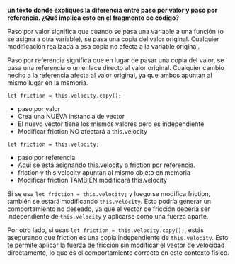 **un texto donde expliques la diferencia entre paso por valor y paso por referencia. ¿Qué implica esto en el fragmento de código?**

Paso por valor significa que cuando se pasa una variable a una función (o se asigna a otra variable), se pasa una copia del valor original. Cualquier modificación realizada a esa copia no afecta a la variable original.

Paso por referencia significa que en lugar de pasar una copia del valor, se pasa una referencia o un enlace directo al valor original. Cualquier cambio hecho a la referencia afecta al valor original, ya que ambos apuntan al mismo lugar en la memoria.

```let friction = this.velocity.copy();```
- paso por valor
- Crea una NUEVA instancia de vector
- El nuevo vector tiene los mismos valores pero es independiente
- Modificar friction NO afectará a this.velocity

```let friction = this.velocity;```
- paso por referencia 
- Aquí se está asignando this.velocity a friction por referencia.
- friction y this.velocity apuntan al mismo objeto en memoria
- Modificar friction TAMBIÉN modificará this.velocity

Si se usa ```let friction = this.velocity;``` y luego se modifica friction, también se estará modificando ```this.velocity```. Esto podría generar un comportamiento no deseado, ya que el vector de fricción debería ser independiente de ```this.velocity``` y aplicarse como una fuerza aparte.

Por otro lado, si usas ```let friction = this.velocity.copy();```, estás asegurando que friction es una copia independiente de ```this.velocity```. Esto te permite aplicar la fuerza de fricción sin modificar el vector de velocidad directamente, lo que es el comportamiento correcto en este contexto físico.
